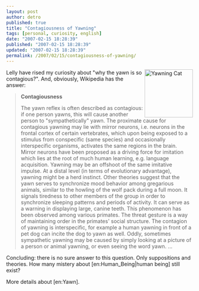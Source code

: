 ```yaml
---
layout: post
author: detro
published: true
title: "Contagiousness of Yawning"
tags: [personal, curiosity, english]
date: "2007-02-15 18:28:39"
published: "2007-02-15 18:28:39"
updated: "2007-02-15 18:28:39"
permalink: /2007/02/15/contagiousness-of-yawning/
---
```


<img src="http://upload.wikimedia.org/wikipedia/commons/thumb/c/ce/Catyawn.jpg/180px-Catyawn.jpg" alt="Yawning Cat" align="right" width="130" />
Lelly have rised my curiosity about "why the yawn is so contagious?". And, obviously, Wikipedia has the answer:
<blockquote>
<strong>Contagiousness</strong>

The yawn reflex is often described as contagious: if one person yawns, this will cause another person to "sympathetically" yawn. The proximate cause for contagious yawning may lie with mirror neurons, i.e. neurons in the frontal cortex of certain vertebrates, which upon being exposed to a stimulus from conspecific (same species) and occasionally interspecific organisms, activates the same regions in the brain. Mirror neurons have been proposed as a driving force for imitation which lies at the root of much human learning, e.g. language acquisition. Yawning may be an offshoot of the same imitative impulse. At a distal level (in terms of evolutionary advantage), yawning might be a herd instinct. Other theories suggest that the yawn serves to synchronize mood behavior among gregarious animals, similar to the howling of the wolf pack during a full moon. It signals tiredness to other members of the group in order to synchronize sleeping patterns and periods of activity. It can serve as a warning in displaying large, canine teeth. This phenomenon has been observed among various primates. The threat gesture is a way of maintaining order in the primates' social structure. The contagion of yawning is interspecific, for example a human yawning in front of a pet dog can incite the dog to yawn as well. Oddly, sometimes sympathetic yawning may be caused by simply looking at a picture of a person or animal yawning, or even seeing the word yawn.
...
</blockquote>

Concluding: there is no sure answer to this question. Only suppositions and theories.
How many mistery about [en:Human_Being|human being] still exist? 

More details about [en:Yawn].
